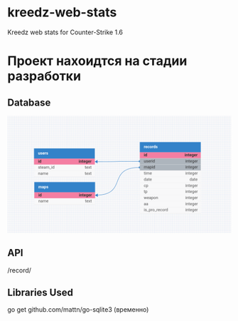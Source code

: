 # kreedz-web-stats
Kreedz web stats for Counter-Strike 1.6

# Проект нахоидтся на стадии разработки

## Database

![alt text](image.png)

## API

/record/

## Libraries Used

go get github.com/mattn/go-sqlite3 (временно)
